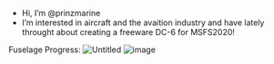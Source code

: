 - Hi, I’m @prinzmarine
- I’m interested in aircraft and the avaition industry and have lately throught about creating a freeware DC-6 for MSFS2020!

Fuselage Progress:
![Untitled](https://user-images.githubusercontent.com/96295220/152662109-7d6a9fb5-00b7-49bc-9b1c-900971770583.png)
![image](https://user-images.githubusercontent.com/96295220/152699703-4ca21e7b-3f2e-4493-9715-4e4fef91f693.png)
